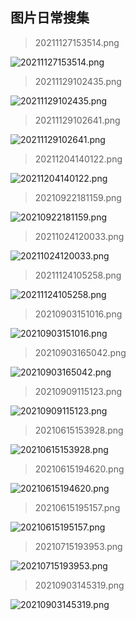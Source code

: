 
  
  ## 图片日常搜集

  > 20211127153514.png

  ![20211127153514.png](./img/20211127153514.png)
  > 20211129102435.png

  ![20211129102435.png](./img/20211129102435.png)
  > 20211129102641.png

  ![20211129102641.png](./img/20211129102641.png)
  > 20211204140122.png

  ![20211204140122.png](./img/20211204140122.png)
  > 20210922181159.png

  ![20210922181159.png](./img/20210922181159.png)
  > 20211024120033.png

  ![20211024120033.png](./img/20211024120033.png)
  > 20211124105258.png

  ![20211124105258.png](./img/20211124105258.png)
  > 20210903151016.png

  ![20210903151016.png](./img/20210903151016.png)
  > 20210903165042.png

  ![20210903165042.png](./img/20210903165042.png)
  > 20210909115123.png

  ![20210909115123.png](./img/20210909115123.png)
  > 20210615153928.png

  ![20210615153928.png](./img/20210615153928.png)
  > 20210615194620.png

  ![20210615194620.png](./img/20210615194620.png)
  > 20210615195157.png

  ![20210615195157.png](./img/20210615195157.png)
  > 20210715193953.png

  ![20210715193953.png](./img/20210715193953.png)
  > 20210903145319.png

  ![20210903145319.png](./img/20210903145319.png)
